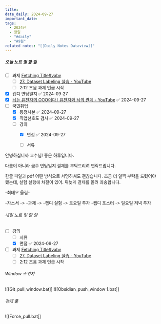 ```yaml
---
title: 
date_daily: 2024-09-27
important_date: 
tags:
  - 2024년
  - 할일
  - "#daily"
  - "#9월"
related notes: "[[Daily Notes Dataview]]"
---
```

##### 오늘 노트 및 할 일 
- [ ] 과제 [Fetching Title#vaby](https://www.youtube.com/watch?v=y7Na2qC84zs&t=20799s&ab_channel=RokeyBootCamp)
	- [ ] [27. Dataset Labeling 실습 - YouTube](https://www.youtube.com/watch?v=y7Na2qC84zs&t=20799s&ab_channel=RokeyBootCamp)
	- [ ] 2:12 즈음 과제 언급 시작
- [x] 캡디 면담일지 ✅ 2024-09-27
- [x] [뇌는 유전자의 OOO이다 I 유전자와 뇌의 관계 - YouTube](https://www.youtube.com/watch?v=hb_GxoeGCp4&ab_channel=%EB%89%B4%EB%A7%88%EC%9D%B8%EB%93%9C) ✅ 2024-09-27
- [ ]  국민취업
	- [x] 통정사본 ✅ 2024-09-27
	- [x] 직업선호도 검사 ✅ 2024-09-27
	- [ ] 강의
		- [x] 면접 ✅ 2024-09-27
		- [ ] 서류


 안녕하십니까 교수님! 좋은 하루입니다.
 
 다름이 아니라 금주 면담일지 결제를 부탁드리려 연락드립니다.
 
한글 파일과 pdf 어떤 방식으로 서명하셔도 괜찮습니다.
조금 더 일찍 부탁을 드렸어야 했는데, 실험 실행에 차질이 있어. 뒤늦게 결제를 올려 죄송합니다.

-최태오 올림-

-자소서 ->
-과제 -> 
-캡디 실험 -> 토요일 투자
-캡디 포스터 -> 일요일 저녁 투자
###### 내일 노트 및 할 일
- [ ] 강의
	- [ ] 서류
	- [x] 면접 ✅ 2024-09-27
- [ ] 과제 [Fetching Title#vaby](https://www.youtube.com/watch?v=y7Na2qC84zs&t=20799s&ab_channel=RokeyBootCamp)
	- [ ] [27. Dataset Labeling 실습 - YouTube](https://www.youtube.com/watch?v=y7Na2qC84zs&t=20799s&ab_channel=RokeyBootCamp)
	- [ ] 2:12 즈음 과제 언급 시작

######  Window 스위치
![[Git_pull_window.bat]]
![[Obsidian_push_window 1.bat]]



###### 강제 풀
![[Force_pull.bat]]